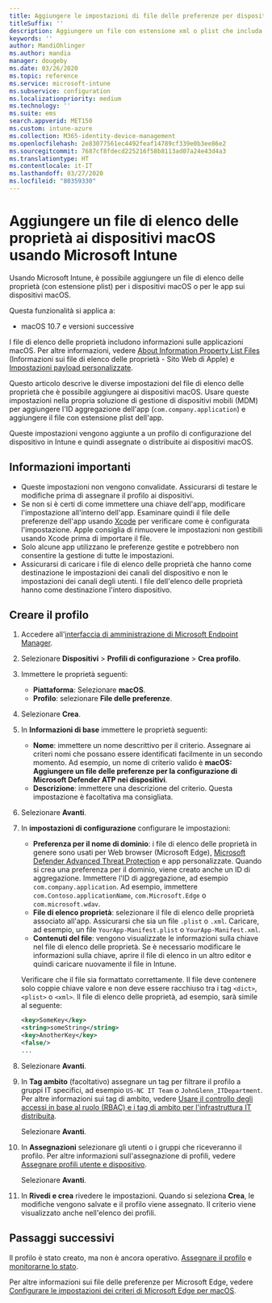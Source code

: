 ```yaml
---
title: Aggiungere le impostazioni di file delle preferenze per dispositivi macOS in Microsoft Intune - Azure | Microsoft Docs
titleSuffix: ''
description: Aggiungere un file con estensione xml o plist che includa le informazioni chiave sull'app. Usare un profilo di configurazione del dispositivo con file delle preferenze per modificare le informazioni chiave nel file di elenco delle proprietà e assegnarlo ai dispositivi macOS.
keywords: ''
author: MandiOhlinger
ms.author: mandia
manager: dougeby
ms.date: 03/26/2020
ms.topic: reference
ms.service: microsoft-intune
ms.subservice: configuration
ms.localizationpriority: medium
ms.technology: ''
ms.suite: ems
search.appverid: MET150
ms.custom: intune-azure
ms.collection: M365-identity-device-management
ms.openlocfilehash: 2e83077561ec4492feaf14789cf339e0b3ee86e2
ms.sourcegitcommit: 7687cf8fdecd225216f58b8113ad07a24e43d4a3
ms.translationtype: HT
ms.contentlocale: it-IT
ms.lasthandoff: 03/27/2020
ms.locfileid: "80359330"
---
```

# <a name="add-a-property-list-file-to-macos-devices-using-microsoft-intune"></a>Aggiungere un file di elenco delle proprietà ai dispositivi macOS usando Microsoft Intune

Usando Microsoft Intune, è possibile aggiungere un file di elenco delle proprietà (con estensione plist) per i dispositivi macOS o per le app sui dispositivi macOS.

Questa funzionalità si applica a:

- macOS 10.7 e versioni successive

I file di elenco delle proprietà includono informazioni sulle applicazioni macOS. Per altre informazioni, vedere [About Information Property List Files](https://developer.apple.com/library/archive/documentation/General/Reference/InfoPlistKeyReference/Articles/AboutInformationPropertyListFiles.html) (Informazioni sui file di elenco delle proprietà - Sito Web di Apple) e [Impostazioni payload personalizzate](https://support.apple.com/guide/mdm/custom-mdm9abbdbe7/1/web/1).

Questo articolo descrive le diverse impostazioni del file di elenco delle proprietà che è possibile aggiungere ai dispositivi macOS. Usare queste impostazioni nella propria soluzione di gestione di dispositivi mobili (MDM) per aggiungere l'ID aggregazione dell'app (`com.company.application`) e aggiungere il file con estensione plist dell'app.

Queste impostazioni vengono aggiunte a un profilo di configurazione del dispositivo in Intune e quindi assegnate o distribuite ai dispositivi macOS.

## <a name="what-you-need-to-know"></a>Informazioni importanti

- Queste impostazioni non vengono convalidate. Assicurarsi di testare le modifiche prima di assegnare il profilo ai dispositivi.
- Se non si è certi di come immettere una chiave dell'app, modificare l'impostazione all'interno dell'app. Esaminare quindi il file delle preferenze dell'app usando [Xcode](https://developer.apple.com/xcode/) per verificare come è configurata l'impostazione. Apple consiglia di rimuovere le impostazioni non gestibili usando Xcode prima di importare il file.
- Solo alcune app utilizzano le preferenze gestite e potrebbero non consentire la gestione di tutte le impostazioni.
- Assicurarsi di caricare i file di elenco delle proprietà che hanno come destinazione le impostazioni dei canali del dispositivo e non le impostazioni dei canali degli utenti. I file dell'elenco delle proprietà hanno come destinazione l'intero dispositivo.

## <a name="create-the-profile"></a>Creare il profilo

1. Accedere all'[interfaccia di amministrazione di Microsoft Endpoint Manager](https://go.microsoft.com/fwlink/?linkid=2109431).
2. Selezionare **Dispositivi** > **Profili di configurazione** > **Crea profilo**.
3. Immettere le proprietà seguenti:

    - **Piattaforma**: Selezionare **macOS**.
    - **Profilo**: selezionare **File delle preferenze**.

4. Selezionare **Crea**.
5. In **Informazioni di base** immettere le proprietà seguenti:

    - **Nome**: immettere un nome descrittivo per il criterio. Assegnare ai criteri nomi che possano essere identificati facilmente in un secondo momento. Ad esempio, un nome di criterio valido è **macOS: Aggiungere un file delle preferenze per la configurazione di Microsoft Defender ATP nei dispositivi**.
    - **Descrizione**: immettere una descrizione del criterio. Questa impostazione è facoltativa ma consigliata.

6. Selezionare **Avanti**.

7. In **impostazioni di configurazione** configurare le impostazioni:

    - **Preferenza per il nome di dominio**: i file di elenco delle proprietà in genere sono usati per Web browser (Microsoft Edge), [Microsoft Defender Advanced Threat Protection](https://docs.microsoft.com/windows/security/threat-protection/microsoft-defender-atp/microsoft-defender-atp-mac) e app personalizzate. Quando si crea una preferenza per il dominio, viene creato anche un ID di aggregazione. Immettere l'ID di aggregazione, ad esempio `com.company.application`. Ad esempio, immettere `com.Contoso.applicationName`, `com.Microsoft.Edge` o `com.microsoft.wdav`.
    - **File di elenco proprietà**: selezionare il file di elenco delle proprietà associato all'app. Assicurarsi che sia un file `.plist` o `.xml`. Caricare, ad esempio, un file `YourApp-Manifest.plist` o `YourApp-Manifest.xml`.
    - **Contenuti del file**: vengono visualizzate le informazioni sulla chiave nel file di elenco delle proprietà. Se è necessario modificare le informazioni sulla chiave, aprire il file di elenco in un altro editor e quindi caricare nuovamente il file in Intune.

    Verificare che il file sia formattato correttamente. Il file deve contenere solo coppie chiave valore e non deve essere racchiuso tra i tag `<dict>`, `<plist>` o `<xml>`. Il file di elenco delle proprietà, ad esempio, sarà simile al seguente:

    ```xml
    <key>SomeKey</key>
    <string>someString</string>
    <key>AnotherKey</key>
    <false/>
    ...
    ```

8. Selezionare **Avanti**.
9. In **Tag ambito** (facoltativo) assegnare un tag per filtrare il profilo a gruppi IT specifici, ad esempio `US-NC IT Team` o `JohnGlenn_ITDepartment`. Per altre informazioni sui tag di ambito, vedere [Usare il controllo degli accessi in base al ruolo (RBAC) e i tag di ambito per l'infrastruttura IT distribuita](../fundamentals/scope-tags.md).

    Selezionare **Avanti**.

10. In **Assegnazioni** selezionare gli utenti o i gruppi che riceveranno il profilo. Per altre informazioni sull'assegnazione di profili, vedere [Assegnare profili utente e dispositivo](device-profile-assign.md).

    Selezionare **Avanti**.

11. In **Rivedi e crea** rivedere le impostazioni. Quando si seleziona **Crea**, le modifiche vengono salvate e il profilo viene assegnato. Il criterio viene visualizzato anche nell'elenco dei profili.

## <a name="next-steps"></a>Passaggi successivi

Il profilo è stato creato, ma non è ancora operativo. [Assegnare il profilo](device-profile-assign.md) e [monitorarne lo stato](device-profile-monitor.md).

Per altre informazioni sui file delle preferenze per Microsoft Edge, vedere [Configurare le impostazioni dei criteri di Microsoft Edge per macOS](https://docs.microsoft.com/deployedge/configure-microsoft-edge-on-mac).
